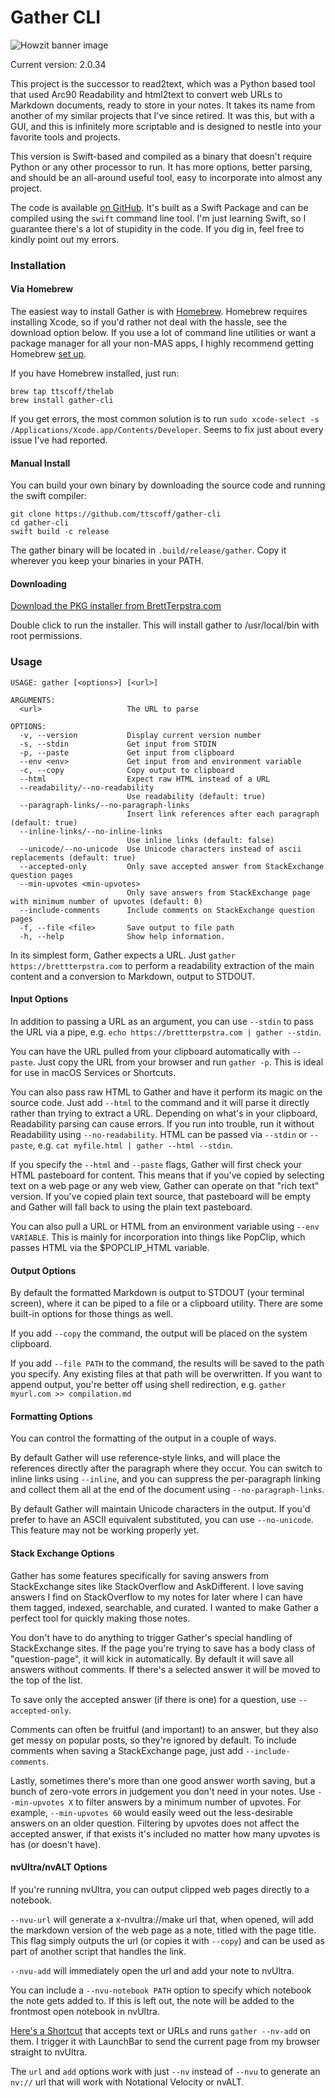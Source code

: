 # Gather CLI


![Howzit banner image](https://cdn3.brettterpstra.com/uploads/2022/08/gatherheader-rb.webp)


Current version: 2.0.34

This project is the successor to read2text, which was a Python based tool that used Arc90 Readability and html2text to convert web URLs to Markdown documents, ready to store in your notes. It takes its name from another of my similar projects that I've since retired. It was this, but with a GUI, and this is infinitely more scriptable and is designed to nestle into your favorite tools and projects.

This version is Swift-based and compiled as a binary that doesn't require Python or any other processor to run. It has more options, better parsing, and should be an all-around useful tool, easy to incorporate into almost any project.

The code is available [on GitHub](https://github.com/ttscoff/gather-cli). It's built as a Swift Package and can be compiled using the `swift` command line tool. I'm just learning Swift, so I guarantee there's a lot of stupidity in the code. If you dig in, feel free to kindly point out my errors.

### Installation

#### Via Homebrew

The easiest way to install Gather is with [Homebrew](https://brew.sh). Homebrew requires installing Xcode, so if you'd rather not deal with the hassle, see the download option below. If you use a lot of command line utilities or want a package manager for all your non-MAS apps, I highly recommend getting Homebrew [set up](https://brew.sh).

If you have Homebrew installed, just run:

```console
brew tap ttscoff/thelab
brew install gather-cli
```

If you get errors, the most common solution is to run `sudo xcode-select -s /Applications/Xcode.app/Contents/Developer`. Seems to fix just about every issue I've had reported.

#### Manual Install

You can build your own binary by downloading the source code and running the swift compiler:

```console
git clone https://github.com/ttscoff/gather-cli
cd gather-cli
swift build -c release
```

The gather binary will be located in `.build/release/gather`. Copy it wherever you keep your binaries in your PATH.

#### Downloading



[Download the PKG installer from BrettTerpstra.com](https://brettterpstra.com/downloads/gather-cli-latest.pkg)



Double click to run the installer. This will install gather to /usr/local/bin with root permissions.

### Usage

```console
USAGE: gather [<options>] [<url>]

ARGUMENTS:
  <url>                   The URL to parse

OPTIONS:
  -v, --version           Display current version number
  -s, --stdin             Get input from STDIN
  -p, --paste             Get input from clipboard
  --env <env>             Get input from and environment variable
  -c, --copy              Copy output to clipboard
  --html                  Expect raw HTML instead of a URL
  --readability/--no-readability
                          Use readability (default: true)
  --paragraph-links/--no-paragraph-links
                          Insert link references after each paragraph (default: true)
  --inline-links/--no-inline-links
                          Use inline links (default: false)
  --unicode/--no-unicode  Use Unicode characters instead of ascii replacements (default: true)
  --accepted-only         Only save accepted answer from StackExchange question pages
  --min-upvotes <min-upvotes>
                          Only save answers from StackExchange page with minimum number of upvotes (default: 0)
  --include-comments      Include comments on StackExchange question pages
  -f, --file <file>       Save output to file path
  -h, --help              Show help information.
```

In its simplest form, Gather expects a URL. Just `gather https://brettterpstra.com` to perform a readability extraction of the main content and a conversion to Markdown, output to STDOUT.

#### Input Options

In addition to passing a URL as an argument, you can use `--stdin` to pass the URL via a pipe, e.g. `echo https://brettterpstra.com | gather --stdin`.

You can have the URL pulled from your clipboard automatically with `--paste`. Just copy the URL from your browser and run `gather -p`. This is ideal for use in macOS Services or Shortcuts.

You can also pass raw HTML to Gather and have it perform its magic on the source code. Just add `--html` to the command and it will parse it directly rather than trying to extract a URL. Depending on what's in your clipboard, Readability parsing can cause errors. If you run into trouble, run it without Readability using `--no-readability`. HTML can be passed via `--stdin` or `--paste`, e.g. `cat myfile.html | gather --html --stdin`.

If you specify the `--html` and `--paste` flags, Gather will first check your HTML pasteboard for content. This means that if you've copied by selecting text on a web page or any web view, Gather can operate on that "rich text" version. If you've copied plain text source, that pasteboard will be empty and Gather will fall back to using the plain text pasteboard.

You can also pull a URL or HTML from an environment variable using `--env VARIABLE`. This is mainly for incorporation into things like PopClip, which passes HTML via the $POPCLIP_HTML variable.

#### Output Options

By default the formatted Markdown is output to STDOUT (your terminal screen), where it can be piped to a file or a clipboard utility. There are some built-in options for those things as well.

If you add `--copy` the command, the output will be placed on the system clipboard.

If you add `--file PATH` to the command, the results will be saved to the path you specify. Any existing files at that path will be overwritten. If you want to append output, you're better off using shell redirection, e.g. `gather myurl.com >> compilation.md`

#### Formatting Options

You can control the formatting of the output in a couple of ways.

By default Gather will use reference-style links, and will place the references directly after the paragraph where they occur. You can switch to inline links using `--inline`, and you can suppress the per-paragraph linking and collect them all at the end of the document using `--no-paragraph-links`.

By default Gather will maintain Unicode characters in the output. If you'd prefer to have an ASCII equivalent substituted, you can use `--no-unicode`. This feature may not be working properly yet.

#### Stack Exchange Options

Gather has some features specifically for saving answers from StackExchange sites like StackOverflow and AskDifferent. I love saving answers I find on StackOverflow to my notes for later where I can have them tagged, indexed, searchable, and curated. I wanted to make Gather a perfect tool for quickly making those notes.

You don't have to do anything to trigger Gather's special handling of StackExchange sites. If the page you're trying to save has a body class of "question-page", it will kick in automatically. By default it will save all answers without comments. If there's a selected answer it will be moved to the top of the list.

To save only the accepted answer (if there is one) for a question, use `--accepted-only`.

Comments can often be fruitful (and important) to an answer, but they also get messy on popular posts, so they're ignored by default. To include comments when saving a StackExchange page, just add `--include-comments`.

Lastly, sometimes there's more than one good answer worth saving, but a bunch of zero-vote errors in judgement you don't need in your notes. Use `--min-upvotes X` to filter answers by a minimum number of upvotes. For example, `--min-upvotes 60` would easily weed out the less-desirable answers on an older question. Filtering by upvotes does not affect the accepted answer, if that exists it's included no matter how many upvotes is has (or doesn't have).

#### nvUltra/nvALT Options

If you're running nvUltra, you can output clipped web pages directly to a notebook.

`--nvu-url` will generate a x-nvultra://make url that, when opened, will add the markdown version of the web page as a note, titled with the page title. This flag simply outputs the url (or copies it with `--copy`) and can be used as part of another script that handles the link.

`--nvu-add` will immediately open the url and add your note to nvUltra.

You can include a `--nvu-notebook PATH` option to specify which notebook the note gets added to. If this is left out, the note will be added to the frontmost open notebook in nvUltra.

[Here's a Shortcut](https://github.com/ttscoff/gather-cli/raw/main/extras/Gather%20to%20nvUltra.shortcut) that accepts text or URLs and runs `gather --nv-add` on them. I trigger it with LaunchBar to send the current page from my browser straight to nvUltra.

The `url` and `add` options work with just `--nv` instead of `--nvu` to generate an `nv://` url that will work with Notational Velocity or nvALT.

